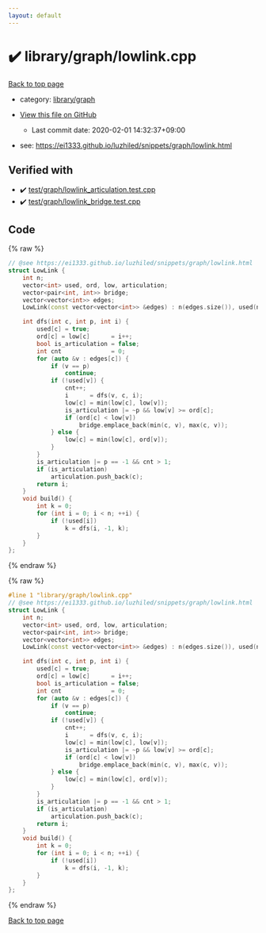 ```yaml
---
layout: default
---
```


<!-- mathjax config similar to math.stackexchange -->
<script type="text/javascript" async
  src="https://cdnjs.cloudflare.com/ajax/libs/mathjax/2.7.5/MathJax.js?config=TeX-MML-AM_CHTML">
</script>
<script type="text/x-mathjax-config">
  MathJax.Hub.Config({
    TeX: { equationNumbers: { autoNumber: "AMS" }},
    tex2jax: {
      inlineMath: [ ['$','$'] ],
      processEscapes: true
    },
    "HTML-CSS": { matchFontHeight: false },
    displayAlign: "left",
    displayIndent: "2em"
  });
</script>

<script type="text/javascript" src="https://cdnjs.cloudflare.com/ajax/libs/jquery/3.4.1/jquery.min.js"></script>
<script src="https://cdn.jsdelivr.net/npm/jquery-balloon-js@1.1.2/jquery.balloon.min.js" integrity="sha256-ZEYs9VrgAeNuPvs15E39OsyOJaIkXEEt10fzxJ20+2I=" crossorigin="anonymous"></script>
<script type="text/javascript" src="../../../assets/js/copy-button.js"></script>
<link rel="stylesheet" href="../../../assets/css/copy-button.css" />


# :heavy_check_mark: library/graph/lowlink.cpp

<a href="../../../index.html">Back to top page</a>

* category: <a href="../../../index.html#c5878b56724fd1eb9362c2254e5c362f">library/graph</a>
* <a href="{{ site.github.repository_url }}/blob/master/library/graph/lowlink.cpp">View this file on GitHub</a>
    - Last commit date: 2020-02-01 14:32:37+09:00


* see: <a href="https://ei1333.github.io/luzhiled/snippets/graph/lowlink.html">https://ei1333.github.io/luzhiled/snippets/graph/lowlink.html</a>


## Verified with

* :heavy_check_mark: <a href="../../../verify/test/graph/lowlink_articulation.test.cpp.html">test/graph/lowlink_articulation.test.cpp</a>
* :heavy_check_mark: <a href="../../../verify/test/graph/lowlink_bridge.test.cpp.html">test/graph/lowlink_bridge.test.cpp</a>


## Code

<a id="unbundled"></a>
{% raw %}
```cpp
// @see https://ei1333.github.io/luzhiled/snippets/graph/lowlink.html
struct LowLink {
    int n;
    vector<int> used, ord, low, articulation;
    vector<pair<int, int>> bridge;
    vector<vector<int>> edges;
    LowLink(const vector<vector<int>> &edges) : n(edges.size()), used(n, 0), ord(n, 0), low(n, 0), edges(edges) {}

    int dfs(int c, int p, int i) {
        used[c] = true;
        ord[c] = low[c]      = i++;
        bool is_articulation = false;
        int cnt              = 0;
        for (auto &v : edges[c]) {
            if (v == p)
                continue;
            if (!used[v]) {
                cnt++;
                i      = dfs(v, c, i);
                low[c] = min(low[c], low[v]);
                is_articulation |= ~p && low[v] >= ord[c];
                if (ord[c] < low[v])
                    bridge.emplace_back(min(c, v), max(c, v));
            } else {
                low[c] = min(low[c], ord[v]);
            }
        }
        is_articulation |= p == -1 && cnt > 1;
        if (is_articulation)
            articulation.push_back(c);
        return i;
    }
    void build() {
        int k = 0;
        for (int i = 0; i < n; ++i) {
            if (!used[i])
                k = dfs(i, -1, k);
        }
    }
};

```
{% endraw %}

<a id="bundled"></a>
{% raw %}
```cpp
#line 1 "library/graph/lowlink.cpp"
// @see https://ei1333.github.io/luzhiled/snippets/graph/lowlink.html
struct LowLink {
    int n;
    vector<int> used, ord, low, articulation;
    vector<pair<int, int>> bridge;
    vector<vector<int>> edges;
    LowLink(const vector<vector<int>> &edges) : n(edges.size()), used(n, 0), ord(n, 0), low(n, 0), edges(edges) {}

    int dfs(int c, int p, int i) {
        used[c] = true;
        ord[c] = low[c]      = i++;
        bool is_articulation = false;
        int cnt              = 0;
        for (auto &v : edges[c]) {
            if (v == p)
                continue;
            if (!used[v]) {
                cnt++;
                i      = dfs(v, c, i);
                low[c] = min(low[c], low[v]);
                is_articulation |= ~p && low[v] >= ord[c];
                if (ord[c] < low[v])
                    bridge.emplace_back(min(c, v), max(c, v));
            } else {
                low[c] = min(low[c], ord[v]);
            }
        }
        is_articulation |= p == -1 && cnt > 1;
        if (is_articulation)
            articulation.push_back(c);
        return i;
    }
    void build() {
        int k = 0;
        for (int i = 0; i < n; ++i) {
            if (!used[i])
                k = dfs(i, -1, k);
        }
    }
};

```
{% endraw %}

<a href="../../../index.html">Back to top page</a>

